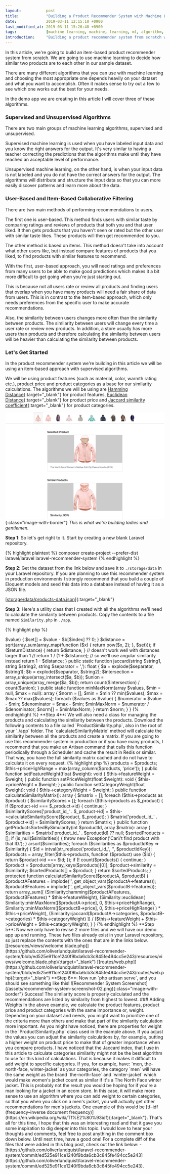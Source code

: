 ```yaml
---
layout:           post
title:            "Building a Product Recommender System with Machine Learning in Laravel."
date:             2019-03-11 12:15:10 +0900
last_modified_at: 2019-03-11 15:26:40 +0900
tags:             [machine learning, machine, learning, ml, algorithm, product recommender, product, recommender, system, hamming distance, euclidean distance, jaccard similarity coefficient]
introduction:     "Building a product recommender system from scratch with machine learning algorithms such as Hamming distance, Euclidean distance and Jaccard index in Laravel with PHP."
---
```


In this article, we're going to build an item-based product recommender system from scratch. We are going to use machine learning to decide how similar two products are to each other in our sample dataset.

There are many different algorithms that you can use with machine learning and choosing the most appropriate one depends heavily on your dataset and what you want to accomplish. Often it makes sense to try out a few to see which one works out the best for your needs.

In the demo app we are creating in this article I will cover three of these algorithms.

### Supervised and Unsupervised Algorithms

There are two main groups of machine learning algorithms, supervised and unsupervised.

Supervised machine learning is used when you have labeled input data and you know the right answers for the output. It's very similar to having a teacher correcting the predictions that the algorithms make until they have reached an acceptable level of performance.

Unsupervised machine learning, on the other hand, is when your input data is not labeled and you do not have the correct answers for the output.
The algorithms will distribute and structure the input data so that you can more easily discover patterns and learn more about the data.

### User-Based and Item-Based Collaborative Filtering

There are two main methods of performing recommendations to users.

The first one is user-based. This method finds users with similar taste by comparing ratings and reviews of products that both you and that user liked. It then gets products that you haven't seen or rated but the other user with similar taste likes. These products will then get recommended to you.

The other method is based on items. This method doesn't take into account what other users like, but instead compare features of products that you liked, to find products with similar features to recommend.

With the first, user-based approach, you will need ratings and preferences from many users to be able to make good predictions which makes it a bit more difficult to get going when you're just starting out.

This is because not all users rate or review all products and finding users that overlap when you have many products will need a fair share of data from users. This is in contrast to the item-based approach, which only needs preferences from the specific user to make accurate recommendations.

Also, the similarity between users changes more often than the similarity between products. The similarity between users will change every time a user rate or review new products. In addition, a store usually has more users than products and therefore calculating the similarity between users will be heavier than calculating the similarity between products.

### Let's Get Started

In the product recommender system we're building in this article we will be using an item-based approach with supervised algorithms.

We will be using product features (such as material, color, warmth rating etc.), product price and product categories as a base for our similarity calculations. The algorithms we will be using are [Hamming Distance](https://en.wikipedia.org/wiki/Hamming_distance){:target="_blank"} for product features, [Euclidean Distance](https://en.wikipedia.org/wiki/Euclidean_distance){:target="_blank"} for product price and [Jaccard similarity coefficient](https://en.wikipedia.org/wiki/Jaccard_index){:target="_blank"} for product categories.

![Recommender System Screenshot](/assets/recommender-system-screenshot-01.png){:class="image-with-border"}
*This is what we're building ladies and gentlemen.*

**Step 1**: So let's get right to it. Start by creating a new blank Laravel repository.

{% highlight plaintext %}
composer create-project --prefer-dist laravel/laravel laravel-recommender-system
{% endhighlight %}

**Step 2**: Get the dataset from the link below and save it to `./storage/data` in your Laravel repository. If you are planning to use this recommender system in production environments I strongly recommend that you build a couple of Eloquent models and seed this data into a database instead of having it as a JSON file.

[[storage/data/products-data.json]](https://github.com/oliverlundquist/laravel-recommender-system/blob/ed525e911ce1240f9bda6cb3c845fe494cc5e243/storage/data/products-data.json){:target="_blank"}

**Step 3**: Here's a utility class that I created with all the algorithms we'll need to calculate the similarity between products. Copy the contents to a file named `Similarity.php` in `./app`.

{% highlight php %}
<?php declare(strict_types=1);

namespace App;

class Similarity
{
    public static function hamming(string $string1, string $string2, bool $returnDistance = false): float
    {
        $a        = str_pad($string1, strlen($string2) - strlen($string1), ' ');
        $b        = str_pad($string2, strlen($string1) - strlen($string2), ' ');
        $distance = count(array_diff_assoc(str_split($a), str_split($b)));

        if ($returnDistance) {
            return $distance;
        }
        return (strlen($a) - $distance) / strlen($a);
    }

    public static function euclidean(array $array1, array $array2, bool $returnDistance = false): float
    {
        $a   = $array1;
        $b   = $array2;
        $set = [];

        foreach ($a as $index => $value) {
            $set[] = $value - $b[$index] ?? 0;
        }

        $distance = sqrt(array_sum(array_map(function ($x) { return pow($x, 2); }, $set)));

        if ($returnDistance) {
            return $distance;
        }
        // doesn't work well with distances larger than 1
        // return 1 / (1 + $distance);
        // so we'll use angular similarity instead
        return 1 - $distance;
    }

    public static function jaccard(string $string1, string $string2, string $separator = ','): float
    {
        $a            = explode($separator, $string1);
        $b            = explode($separator, $string2);
        $intersection = array_unique(array_intersect($a, $b));
        $union        = array_unique(array_merge($a, $b));

        return count($intersection) / count($union);
    }

    public static function minMaxNorm(array $values, $min = null, $max = null): array
    {
        $norm = [];
        $min  = $min ?? min($values);
        $max  = $max ?? max($values);

        foreach ($values as $value) {
            $numerator   = $value - $min;
            $denominator = $max - $min;
            $minMaxNorm  = $numerator / $denominator;
            $norm[]      = $minMaxNorm;
        }
        return $norm;
    }
}
{% endhighlight %}

**Step 4**: We will also need a class for managing the products and calculating the similarity between the products. Download the following contents to a file called `ProductSimilarity.php`, also in the root of your `./app` folder.

The `calculateSimilarityMatrix` method will calculate the similarity between all the products and create a matrix. If you are going to use this recommender system in production or if you have many products, I recommend that you make an Artisan command that calls this function periodically through a Scheduler and cache the result in Redis or similar. That way, you have the full similarity matrix cached and do not have to calculate it on every request.

{% highlight php %}
<?php declare(strict_types=1);

namespace App;

use Exception;

class ProductSimilarity
{
    protected $products       = [];
    protected $featureWeight  = 1;
    protected $priceWeight    = 1;
    protected $categoryWeight = 1;
    protected $priceHighRange = 1000;

    public function __construct(array $products)
    {
        $this->products       = $products;
        $this->priceHighRange = max(array_column($products, 'price'));
    }

    public function setFeatureWeight(float $weight): void
    {
        $this->featureWeight = $weight;
    }

    public function setPriceWeight(float $weight): void
    {
        $this->priceWeight = $weight;
    }

    public function setCategoryWeight(float $weight): void
    {
        $this->categoryWeight = $weight;
    }

    public function calculateSimilarityMatrix(): array
    {
        $matrix = [];

        foreach ($this->products as $product) {

            $similarityScores = [];

            foreach ($this->products as $_product) {
                if ($product->id === $_product->id) {
                    continue;
                }
                $similarityScores['product_id_' . $_product->id] = $this->calculateSimilarityScore($product, $_product);
            }
            $matrix['product_id_' . $product->id] = $similarityScores;
        }
        return $matrix;
    }

    public function getProductsSortedBySimularity(int $productId, array $matrix): array
    {
        $similarities   = $matrix['product_id_' . $productId] ?? null;
        $sortedProducts = [];

        if (is_null($similarities)) {
            throw new Exception('Can\'t find product with that ID.');
        }
        arsort($similarities);

        foreach ($similarities as $productIdKey => $similarity) {
            $id       = intval(str_replace('product_id_', '', $productIdKey));
            $products = array_filter($this->products, function ($product) use ($id) { return $product->id === $id; });
            if (! count($products)) {
                continue;
            }
            $product = $products[array_keys($products)[0]];
            $product->similarity = $similarity;
            $sortedProducts[] = $product;
        }
        return $sortedProducts;
    }

    protected function calculateSimilarityScore($productA, $productB)
    {
        $productAFeatures = implode('', get_object_vars($productA->features));
        $productBFeatures = implode('', get_object_vars($productB->features));

        return array_sum([
            (Similarity::hamming($productAFeatures, $productBFeatures) * $this->featureWeight),
            (Similarity::euclidean(
                Similarity::minMaxNorm([$productA->price], 0, $this->priceHighRange),
                Similarity::minMaxNorm([$productB->price], 0, $this->priceHighRange)
            ) * $this->priceWeight),
            (Similarity::jaccard($productA->categories, $productB->categories) * $this->categoryWeight)
        ]) / ($this->featureWeight + $this->priceWeight + $this->categoryWeight);
    }
}
{% endhighlight %}

**Step 5**: Now we only have to revise 2 more files and we will have our demo app up and running. These two files already exist in your Laravel repository, so just replace the contents with the ones that are in the links below.

[[resources/views/welcome.blade.php]](https://github.com/oliverlundquist/laravel-recommender-system/blob/ed525e911ce1240f9bda6cb3c845fe494cc5e243/resources/views/welcome.blade.php){:target="_blank"}

[[routes/web.php]](https://github.com/oliverlundquist/laravel-recommender-system/blob/ed525e911ce1240f9bda6cb3c845fe494cc5e243/routes/web.php){:target="_blank"}

**Step 6**: Now run `php artisan serve`, and you should see something like this!

![Recommender System Screenshot](/assets/recommender-system-screenshot-02.png){:class="image-with-border"}

Success! The similarity score is properly calculated and the recommendations are listed by similarity from highest to lowest.

### Adding Weights

In the above example, we calculate the product features, product price and product categories with the same importance or, weight. Depending on your dataset and needs, you might want to prioritize one of the criteria more than others and make that part of the similarity calculation more important.

As you might have noticed, there are properties for weight in the `ProductSimilarity.php` class used in the example above. If you adjust the values you can adjust the similarity calculations by, for example, putting a higher weight on product price to make that of greater importance when you compare products.

I have noticed that the Jaccard index, that I use in this article to calculate categories similarity might not be the best algorithm to use for this kind of calculations. That is because it makes it difficult to add weight to specific categories.

If you, for example, have: `men, the-north-face, winter-jacket` as your categories, the category `men` will have the same weight as the brand `the-north-face` and `winter-jacket` which would make women's jacket count as similar if it's a The North Face winter jacket. This is probably not the result you would be hoping for if you're a man looking for a jacket in an ecom store.

In this case, it will make more sense to use an algorithm where you can add weight to certain categories, so that you when you click on a men's jacket, you will actually get other recommendations for men's jackets. One example of this would be [tf–idf (frequency–inverse document frequency)](https://en.wikipedia.org/wiki/Tf%E2%80%93idf){:target="_blank"}.

That's all for this time, I hope that this was an interesting read and that it gave you some inspiration to dig deeper into this topic. I would love to hear your thoughts and comments, feel free to post anything in the comment box down below.

Until next time, have a good one!

For a complete diff of the files that were added in this blog post, check out the link below:
- [https://github.com/oliverlundquist/laravel-recommender-system/commit/ed525e911ce1240f9bda6cb3c845fe494cc5e243](https://github.com/oliverlundquist/laravel-recommender-system/commit/ed525e911ce1240f9bda6cb3c845fe494cc5e243).
